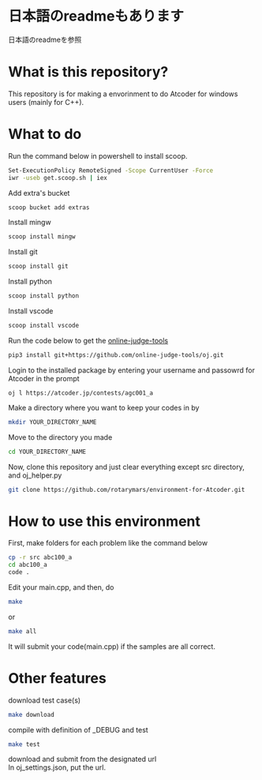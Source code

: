 # 日本語のreadmeもあります
日本語のreadmeを参照
# What is this repository?
This repository is for making a envorinment to do Atcoder for windows users (mainly for C++).
# What to do
Run the command below in powershell to install scoop.
```bash
Set-ExecutionPolicy RemoteSigned -Scope CurrentUser -Force
iwr -useb get.scoop.sh | iex
```
Add extra's bucket
```bash
scoop bucket add extras
```
Install mingw
```bash
scoop install mingw
```
Install git
```bash
scoop install git
```
Install python
```bash
scoop install python
```
Install vscode
```bash
scoop install vscode
```
Run the code below to get the [online-judge-tools](https://github.com/online-judge-tools/oj)
```bash
pip3 install git+https://github.com/online-judge-tools/oj.git
```
Login to the installed package by entering your username and passowrd for Atcoder in the prompt
```
oj l https://atcoder.jp/contests/agc001_a
```
Make a directory where you want to keep your codes in by
```bash
mkdir YOUR_DIRECTORY_NAME
```
Move to the directory you made
```bash
cd YOUR_DIRECTORY_NAME
```
Now, clone this repository and just clear everything except src directory, and oj_helper.py
```bash
git clone https://github.com/rotarymars/environment-for-Atcoder.git
```
# How to use this environment
First, make folders for each problem like the command below
```bash
cp -r src abc100_a
cd abc100_a
code .
```
Edit your main.cpp, and then, do
```bash
make
```
or
```bash
make all
```
It will submit your code(main.cpp) if the samples are all correct.
# Other features
download test case(s)
```bash
make download
```
compile with definition of _DEBUG and test
```bash
make test
```
download and submit from the designated url<br>
In oj_settings.json, put the url.